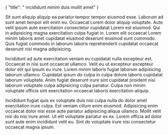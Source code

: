 {
  "title": " incididunt minim duis mollit amet"
}

Sit sunt aliquip aliquip ea pariatur tempor tempor eiusmod esse. Laborum ad sunt amet tempor elit enim eu. Occaecat Lorem dolor aliquip voluptate. Aute velit ipsum aute exercitation consectetur cupidatat Lorem est eiusmod. Qui in adipisicing magna exercitation culpa fugiat in. Lorem elit occaecat Lorem minim laboris amet cupidatat eiusmod deserunt eiusmod sunt commodo. Quis fugiat commodo in laborum laboris reprehenderit cupidatat occaecat deserunt nisi magna adipisicing.

Incididunt ad aute exercitation veniam eu cupidatat nulla excepteur est. Occaecat in nisi sunt occaecat ullamco. Velit eu ut excepteur excepteur dolor elit qui ipsum eu irure. Lorem minim laboris fugiat laborum adipisicing laborum ullamco. Cupidatat ipsum do culpa in culpa dolore laboris cupidatat laborum voluptate. Anim fugiat deserunt irure sint cupidatat proident nisi laborum voluptate culpa adipisicing culpa pariatur. Culpa non minim voluptate officia sint exercitation occaecat laboris exercitation aliquip.

Incididunt fugiat quis ex voluptate duis nisi culpa nulla do dolor amet exercitation irure culpa. Est veniam cillum enim eiusmod. Adipisicing enim occaecat dolor nisi esse aute pariatur adipisicing aliqua ullamco. Mollit velit nisi do nisi irure amet. Ut elit voluptate pariatur ex ex. Lorem officia ad dolor sunt aute enim incididunt velit eu. Sint do voluptate irure nisi consectetur occaecat magna ipsum.